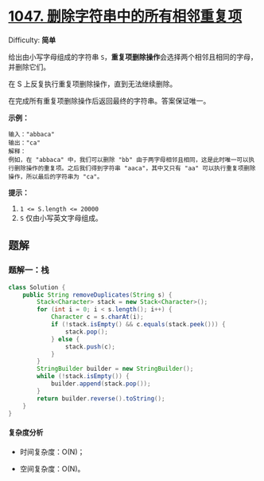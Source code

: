 # [1047\. 删除字符串中的所有相邻重复项](https://leetcode-cn.com/problems/remove-all-adjacent-duplicates-in-string/)

Difficulty: **简单**

给出由小写字母组成的字符串 `S`，**重复项删除操作**会选择两个相邻且相同的字母，并删除它们。

在 S 上反复执行重复项删除操作，直到无法继续删除。

在完成所有重复项删除操作后返回最终的字符串。答案保证唯一。

**示例：**

```
输入："abbaca"
输出："ca"
解释：
例如，在 "abbaca" 中，我们可以删除 "bb" 由于两字母相邻且相同，这是此时唯一可以执行删除操作的重复项。之后我们得到字符串 "aaca"，其中又只有 "aa" 可以执行重复项删除操作，所以最后的字符串为 "ca"。
```

**提示：**

1.  `1 <= S.length <= 20000`
2.  `S` 仅由小写英文字母组成。


## 题解

### 题解一：栈

```java
class Solution {
    public String removeDuplicates(String s) {
        Stack<Character> stack = new Stack<Character>();
        for (int i = 0; i < s.length(); i++) {
            Character c = s.charAt(i);
            if (!stack.isEmpty() && c.equals(stack.peek())) {
                stack.pop();
            } else {
                stack.push(c);
            }
        }
        StringBuilder builder = new StringBuilder();
        while (!stack.isEmpty()) {
            builder.append(stack.pop());
        }
        return builder.reverse().toString();
    }
}
```

#### 复杂度分析

- 时间复杂度：O(N)；

- 空间复杂度：O(N)。
